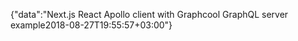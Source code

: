 {"data":"Next.js React Apollo client with Graphcool GraphQL server example2018-08-27T19:55:57+03:00"}
